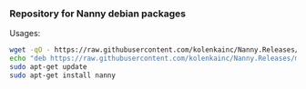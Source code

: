 ### Repository for Nanny debian packages

Usages:
```bash
wget -qO - https://raw.githubusercontent.com/kolenkainc/Nanny.Releases/master/PUBLIC.KEY | sudo apt-key add -
echo "deb https://raw.githubusercontent.com/kolenkainc/Nanny.Releases/master/ focal main" | sudo tee /etc/apt/sources.list.d/kolenka.list
sudo apt-get update
sudo apt-get install nanny
```
